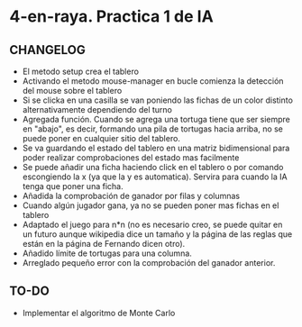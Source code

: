 # 4-en-raya. Practica 1 de IA

## CHANGELOG

- El metodo setup crea el tablero
- Activando el metodo mouse-manager en bucle comienza la detección del mouse sobre el tablero
- Si se clicka en una casilla se van poniendo las fichas de un color distinto alternativamente dependiendo del turno
- Agregada función. Cuando se agrega una tortuga tiene que ser siempre en "abajo", es decir, formando una pila de tortugas hacia arriba, no se puede poner en cualquier sitio del tablero.
- Se va guardando el estado del tablero en una matriz bidimensional para poder realizar comprobaciones del estado mas facilmente
- Se puede añadir una ficha haciendo click en el tablero o por comando escongiendo la x (ya que la y es automatica). Servira para cuando la IA tenga que poner una ficha.
- Añadida la comprobación de ganador por filas y columnas
- Cuando algún jugador gana, ya no se pueden poner mas fichas en el tablero
- Adaptado el juego para n*n (no es necesario creo, se puede quitar en un futuro aunque wikipedia dice un tamaño y la página 
  de las reglas que están en la página de Fernando dicen otro).
- Añadido límite de tortugas para una columna.
- Arreglado pequeño error con la comprobación del ganador anterior.
## TO-DO

- Implementar el algoritmo de Monte Carlo
